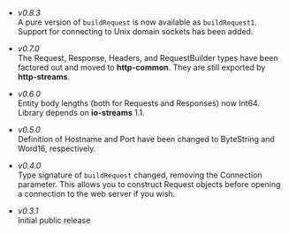 * _v0.8.3_  
	A pure version of `buildRequest` is now available as `buildRequest1`.
	Support for connecting to Unix domain sockets has been added.

* _v0.7.0_  
	The Request, Response, Headers, and RequestBuilder types have been
	factored out and moved to **http-common**. They are still exported
	by **http-streams**.

* _v0.6.0_  
	Entity body lengths (both for Requests and Responses) now Int64.
	Library depends on **io-streams** 1.1.

* _v0.5.0_  
	Definition of Hostname and Port have been changed to ByteString
	and Word16, respectively.

* _v0.4.0_  
	Type signature of `buildRequest` changed, removing the Connection
	parameter. This allows you to construct Request objects before
	opening a connection to the web server if you wish.

* _v0.3.1_  
	Initial public release
